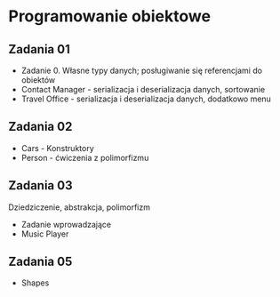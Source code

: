 # Programowanie obiektowe
<h2>Zadania 01</h2>
<ul>
  <li>Zadanie 0. Własne typy danych; posługiwanie się referencjami do obiektów</li>
  <li>Contact Manager - serializacja i deserializacja danych, sortowanie</li>
  <li>Travel Office - serializacja i deserializacja danych, dodatkowo menu</li>
</ul>
<h2>Zadania 02</h2>
<ul>
  <li>Cars - Konstruktory</li>
  <li>Person - ćwiczenia z polimorfizmu</li>
</ul>
<h2>Zadania 03</h2>
<p>Dziedziczenie, abstrakcja, polimorfizm</p>
<ul>
  <li>Zadanie wprowadzające</li>
  <li>Music Player</li>
</ul>
<h2>Zadania 05</h2>
<ul>
  <li>Shapes</li>
</ul>

